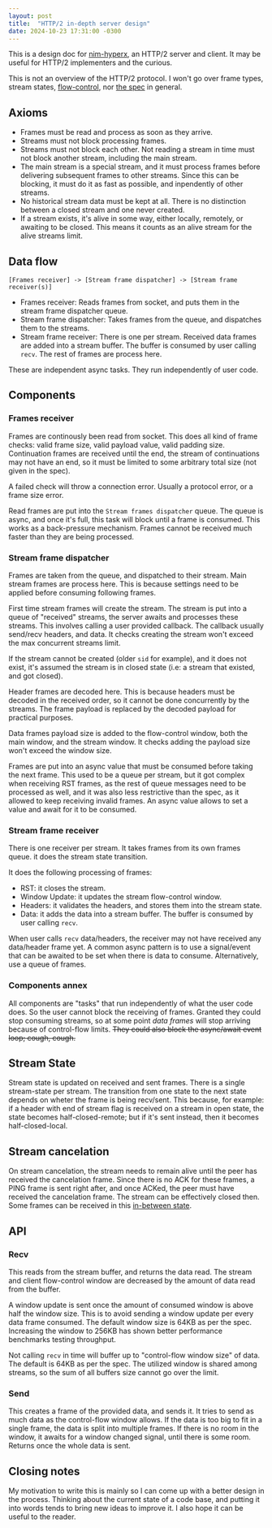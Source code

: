 ```yaml
---
layout: post
title:  "HTTP/2 in-depth server design"
date: 2024-10-23 17:31:00 -0300
---
```


This is a design doc for [nim-hyperx](https://github.com/nitely/nim-hyperx), an HTTP/2 server and client. It may be useful for HTTP/2 implementers and the curious.

This is not an overview of the HTTP/2 protocol. I won't go over frame types, stream states, [flow-control](https://nitely.github.io/2024/08/23/http-2-flow-control-dead-lock.html), nor [the spec](https://datatracker.ietf.org/doc/html/rfc9113) in general.

## Axioms

- Frames must be read and process as soon as they arrive.
- Streams must not block processing frames.
- Streams must not block each other. Not reading a stream in time must not block another stream, including the main stream.
- The main stream is a special stream, and it must process frames before delivering subsequent frames to other streams. Since this can be blocking, it must do it as fast as possible, and inpendently of other streams.
- No historical stream data must be kept at all. There is no distinction between a closed stream and one never created.
- If a stream exists, it's alive in some way, either locally, remotely, or awaiting to be closed. This means it counts as an alive stream for the alive streams limit.

## Data flow

```
[Frames receiver] -> [Stream frame dispatcher] -> [Stream frame receiver(s)]
```

- Frames receiver: Reads frames from socket, and puts them in the stream frame dispatcher queue.
- Stream frame dispatcher: Takes frames from the queue, and dispatches them to the streams.
- Stream frame receiver: There is one per stream. Received data frames are added into a stream buffer. The buffer is consumed by user calling `recv`. The rest of frames are process here.

These are independent async tasks. They run independently of user code.

## Components

### Frames receiver

Frames are continously been read from socket. This does all kind of frame checks: valid frame size, valid payload value, valid padding size. Continuation frames are received until the end, the stream of continuations may not have an end, so it must be limited to some arbitrary total size (not given in the spec).

A failed check will throw a connection error. Usually a protocol error, or a frame size error.

Read frames are put into the `Stream frames dispatcher` queue. The queue is async, and once it's full, this task will block until a frame is consumed. This works as a back-pressure mechanism. Frames cannot be received much faster than they are being processed.

### Stream frame dispatcher

Frames are taken from the queue, and dispatched to their stream. Main stream frames are process here. This is because settings need to be applied before consuming following frames.

First time stream frames will create the stream. The stream is put into a queue of "received" streams, the server awaits and processes these streams. This involves calling a user provided callback. The callback usually send/recv headers, and data. It checks creating the stream won't exceed the max concurrent streams limit.

If the stream cannot be created (older `sid` for example), and it does not exist, it's assumed the stream is in closed state (i.e: a stream that existed, and got closed).

Header frames are decoded here. This is because headers must be decoded in the received order, so it cannot be done concurrently by the streams. The frame payload is replaced by the decoded payload for practical purposes.

Data frames payload size is added to the flow-control window, both the main window, and the stream window. It checks adding the payload size won't exceed the window size.

Frames are put into an async value that must be consumed before taking the next frame. This used to be a queue per stream, but it got complex when receiving RST frames, as the rest of queue messages need to be processed as well, and it was also less restrictive than the spec, as it allowed to keep receiving invalid frames. An async value allows to set a value and await for it to be consumed.

### Stream frame receiver

There is one receiver per stream. It takes frames from its own frames queue. it does the stream state transition.

It does the following processing of frames:

- RST: it closes the stream.
- Window Update: it updates the stream flow-control window.
- Headers: it validates the headers, and stores them into the stream state.
- Data: it adds the data into a stream buffer. The buffer is consumed by user calling `recv`.

When user calls `recv` data/headers, the receiver may not have received any data/header frame yet. A common async pattern is to use a signal/event that can be awaited to be set when there is data to consume. Alternatively, use a queue of frames.

### Components annex

All components are "tasks" that run independently of what the user code does. So the user cannot block the receiving of frames. Granted they could stop consuming streams, so at some point *data frames* will stop arriving because of control-flow limits. ~~They could also block the async/await event loop; cough, cough.~~

## Stream State

Stream state is updated on received and sent frames. There is a single stream-state per stream. The transition from one state to the next state depends on wheter the frame is being recv/sent. This because, for example: if a header with end of stream flag is received on a stream in open state, the state becomes half-closed-remote; but if it's sent instead, then it becomes half-closed-local.

## Stream cancelation

On stream cancelation, the stream needs to remain alive until the peer has received the cancelation frame. Since there is no ACK for these frames, a PING frame is sent right after, and once ACKed, the peer must have received the cancelation frame. The stream can be effectively closed then. Some frames can be received in this [in-between state](https://nitely.github.io/2024/08/20/http-2-the-missing-state.html).

## API

### Recv

This reads from the stream buffer, and returns the data read. The stream and client flow-control window are decreased by the amount of data read from the buffer.

A window update is sent once the amount of consumed window is above half the window size. This is to avoid sending a window update per every data frame consumed. The default window size is 64KB as per the spec. Increasing the window to 256KB has shown better performance benchmarks testing throughput.

Not calling `recv` in time will buffer up to "control-flow window size" of data. The default is 64KB as per the spec. The utilized window is shared among streams, so the sum of all buffers size cannot go over the limit.

### Send

This creates a frame of the provided data, and sends it. It tries to send as much data as the control-flow window allows. If the data is too big to fit in a single frame, the data is split into multiple frames. If there is no room in the window, it awaits for a window changed signal, until there is some room. Returns once the whole data is sent.

## Closing notes

My motivation to write this is mainly so I can come up with a better design in the process. Thinking about the current state of a code base, and putting it into words tends to bring new ideas to improve it. I also hope it can be useful to the reader.
